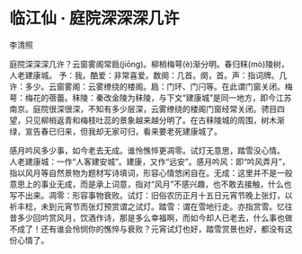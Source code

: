 # 临江仙 · 庭院深深深几许

<span class="r">李清照

<link href="../../css/style.css" rel="stylesheet" type="text/css" />

<div class="p">

庭院深深深几许？云窗雾阁常扃(jiōng)。柳梢梅萼(è)渐分明。春归秣(mò)陵树，人老建康城。
<span class="comment">
予：我。酷爱：非常喜爱。数阕：几首。阕，首。声：指词牌。几许：多少。云窗雾阁：云雾缭绕的楼阁。扃：门环、门闩等。在此谓门窗关闭。梅萼：梅花的蓓蕾。秣陵：秦改金陵为秣陵，与下文“建康城”是同一地方，即今江苏南京。庭院很深很深，不知有多少层深，云雾缭绕的楼阁门窗经常关闭。骋目四望，只见柳梢返青和梅枝吐蕊的景象越来越分明了。在古秣陵城的周围，树木渐绿，宣告春已归来，但我却无家可归，看来要老死建康城了。

感月吟风多少事，如今老去无成。谁怜憔悴更凋零。试灯无意思，踏雪没心情。
<span class="comment">
人老建康城：一作“人客建安城”。建康，又作“远安”。感月吟风：即“吟风弄月”，指以风月等自然景物为题材写诗填词，形容心情悠闲自在。无成：这里并不是一般意思上的事业无成，而是承上词意，指对“风月”不感兴趣，也不敢去接触，什么也写不出来。凋零：形容事物衰败。试灯：旧俗农历正月十五日元宵节晚上张灯，以祈丰稔，未到元宵节而张灯预赏谓之试灯。踏雪：谓在雪地行走。亦指赏雪。忆往昔多少回吟赏风月，饮酒作诗，那是多么幸福啊，而如今却人已老去，什么事也做不成了！还有谁会怜悯你的憔悴与衰败？元宵试灯也好，踏雪赏景也好，都没有这份心情了。
